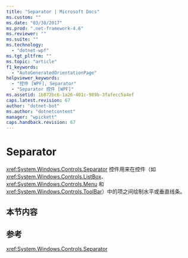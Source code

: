 ```yaml
---
title: "Separator | Microsoft Docs"
ms.custom: ""
ms.date: "03/30/2017"
ms.prod: ".net-framework-4.6"
ms.reviewer: ""
ms.suite: ""
ms.technology: 
  - "dotnet-wpf"
ms.tgt_pltfrm: ""
ms.topic: "article"
f1_keywords: 
  - "AutoGeneratedOrientationPage"
helpviewer_keywords: 
  - "控件 [WPF], Separator"
  - "Separator 控件 [WPF]"
ms.assetid: 1b872bc6-1a26-401c-989b-3fafecc5a4ef
caps.latest.revision: 67
author: "dotnet-bot"
ms.author: "dotnetcontent"
manager: "wpickett"
caps.handback.revision: 67
---
```

# Separator
<xref:System.Windows.Controls.Separator> 控件用来在控件（如 <xref:System.Windows.Controls.ListBox>、<xref:System.Windows.Controls.Menu> 和 <xref:System.Windows.Controls.ToolBar>）中的项之间绘制水平或垂直线条。  
  
## 本节内容  
  
## 参考  
 <xref:System.Windows.Controls.Separator>